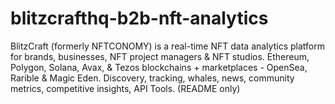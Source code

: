 # blitzcrafthq-b2b-nft-analytics
BlitzCraft (formerly NFTCONOMY) is a real-time NFT data analytics platform for brands, businesses, NFT project managers &amp; NFT studios. Ethereum, Polygon, Solana, Avax, &amp; Tezos blockchains + marketplaces - OpenSea, Rarible &amp; Magic Eden. Discovery, tracking, whales, news, community metrics, competitive insights, API Tools. (README only)
